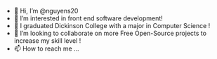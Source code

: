 - 👋 Hi, I’m @nguyens20
- 👀 I’m interested in front end software development!
- 🌱 I graduated Dickinson College with a major in Computer Science !
- 💞️ I’m looking to collaborate on more Free Open-Source projects to increase my skill level ! 
- 📫 How to reach me ...

<!---
nguyens20/nguyens20 is a ✨ special ✨ repository because its `README.md` (this file) appears on your GitHub profile.
You can click the Preview link to take a look at your changes.
--->
